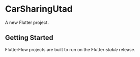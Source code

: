 # CarSharingUtad

A new Flutter project.

## Getting Started

FlutterFlow projects are built to run on the Flutter _stable_ release.
